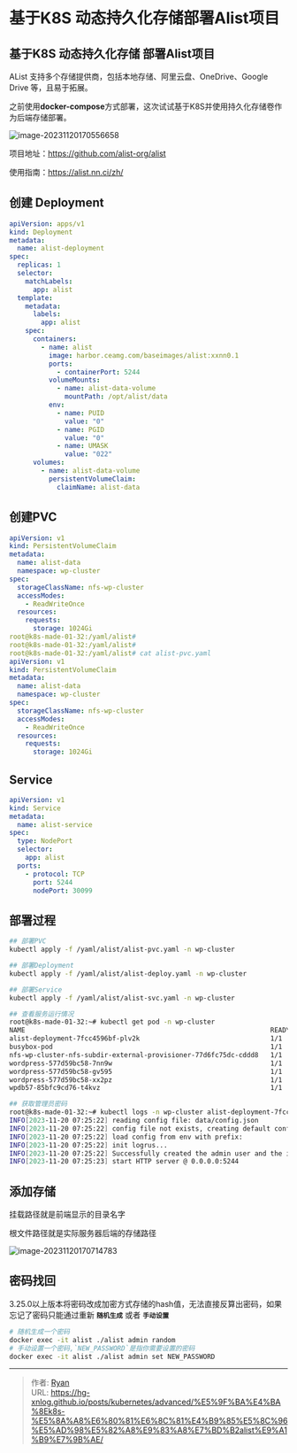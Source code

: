 # 基于K8S 动态持久化存储部署Alist项目




## 基于K8S 动态持久化存储 部署Alist项目

AList 支持多个存储提供商，包括本地存储、阿里云盘、OneDrive、Google Drive 等，且易于拓展。

之前使用**docker-compose**方式部署，这次试试基于K8S并使用持久化存储卷作为后端存储部署。

![image-20231120170556658](https://cdn1.ryanxin.live/image-20231120170556658.png)

项目地址：https://github.com/alist-org/alist

使用指南：https://alist.nn.ci/zh/



## 创建 Deployment 

```yaml
apiVersion: apps/v1
kind: Deployment
metadata:
  name: alist-deployment
spec:
  replicas: 1
  selector:
    matchLabels:
      app: alist
  template:
    metadata:
      labels:
        app: alist
    spec:
      containers:
        - name: alist
          image: harbor.ceamg.com/baseimages/alist:xxnn0.1
          ports:
            - containerPort: 5244
          volumeMounts:
            - name: alist-data-volume
              mountPath: /opt/alist/data
          env:
            - name: PUID
              value: "0"
            - name: PGID
              value: "0"
            - name: UMASK
              value: "022"
      volumes:
        - name: alist-data-volume
          persistentVolumeClaim:
            claimName: alist-data
```





## 创建PVC 

```yaml
apiVersion: v1
kind: PersistentVolumeClaim
metadata:
  name: alist-data
  namespace: wp-cluster
spec:
  storageClassName: nfs-wp-cluster
  accessModes:
    - ReadWriteOnce
  resources:
    requests:
      storage: 1024Gi
root@k8s-made-01-32:/yaml/alist#
root@k8s-made-01-32:/yaml/alist#
root@k8s-made-01-32:/yaml/alist# cat alist-pvc.yaml
apiVersion: v1
kind: PersistentVolumeClaim
metadata:
  name: alist-data
  namespace: wp-cluster
spec:
  storageClassName: nfs-wp-cluster
  accessModes:
    - ReadWriteOnce
  resources:
    requests:
      storage: 1024Gi
```





## Service

```yaml
apiVersion: v1
kind: Service
metadata:
  name: alist-service
spec:
  type: NodePort
  selector:
    app: alist
  ports:
    - protocol: TCP
      port: 5244
      nodePort: 30099
```





## 部署过程

```bash
## 部署PVC 
kubectl apply -f /yaml/alist/alist-pvc.yaml -n wp-cluster

## 部署Deployment
kubectl apply -f /yaml/alist/alist-deploy.yaml -n wp-cluster

## 部署Service
kubectl apply -f /yaml/alist/alist-svc.yaml -n wp-cluster

## 查看服务运行情况
root@k8s-made-01-32:~# kubectl get pod -n wp-cluster
NAME                                                              READY   STATUS    RESTARTS        AGE
alist-deployment-7fcc4596bf-plv2k                                 1/1     Running   0               8s
busybox-pod                                                       1/1     Running   144 (55m ago)   6d
nfs-wp-cluster-nfs-subdir-external-provisioner-77d6fc75dc-cddd8   1/1     Running   0               6d5h
wordpress-577d59bc58-7nn9w                                        1/1     Running   0               107m
wordpress-577d59bc58-gv595                                        1/1     Running   0               107m
wordpress-577d59bc58-xx2pz                                        1/1     Running   0               107m
wpdb57-85bfc9cd76-t4kvz                                           1/1     Running   0               6d5h

## 获取管理员密码
root@k8s-made-01-32:~# kubectl logs -n wp-cluster alist-deployment-7fcc4596bf-plv2k
INFO[2023-11-20 07:25:22] reading config file: data/config.json
INFO[2023-11-20 07:25:22] config file not exists, creating default config file
INFO[2023-11-20 07:25:22] load config from env with prefix:
INFO[2023-11-20 07:25:22] init logrus...
INFO[2023-11-20 07:25:22] Successfully created the admin user and the initial password is: joeEcoq5
INFO[2023-11-20 07:25:23] start HTTP server @ 0.0.0.0:5244
```





## 添加存储

挂载路径就是前端显示的目录名字

根文件路径就是实际服务器后端的存储路径

![image-20231120170714783](https://cdn1.ryanxin.live/image-20231120170714783.png)



## 密码找回

3.25.0以上版本将密码改成加密方式存储的hash值，无法直接反算出密码，如果忘记了密码只能通过重新 **`随机生成`** 或者 **`手动设置`**

```bash
# 随机生成一个密码
docker exec -it alist ./alist admin random
# 手动设置一个密码,`NEW_PASSWORD`是指你需要设置的密码
docker exec -it alist ./alist admin set NEW_PASSWORD
```





---

> 作者: [Ryan](https://github.com/ryanxin7)  
> URL: https://hg-xnlog.github.io/posts/kubernetes/advanced/%E5%9F%BA%E4%BA%8Ek8s-%E5%8A%A8%E6%80%81%E6%8C%81%E4%B9%85%E5%8C%96%E5%AD%98%E5%82%A8%E9%83%A8%E7%BD%B2alist%E9%A1%B9%E7%9B%AE/  

